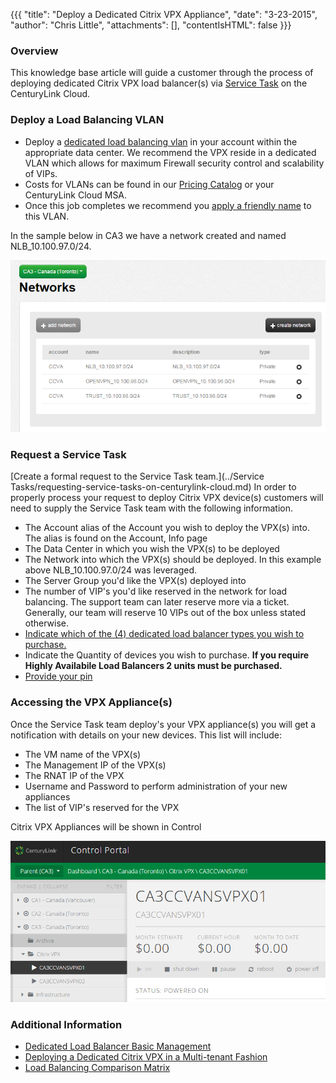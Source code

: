 {{{
  "title": "Deploy a Dedicated Citrix VPX Appliance",
  "date": "3-23-2015",
  "author": "Chris Little",
  "attachments": [],
  "contentIsHTML": false
}}}

### Overview
This knowledge base article will guide a customer through the process of deploying dedicated Citrix VPX load balancer(s) via [Service Task](http://www.centurylinkcloud.com/service-tasks) on the CenturyLink Cloud.

### Deploy a Load Balancing VLAN

* Deploy a [dedicated load balancing vlan](../Network/creating-and-deleting-vlans.md) in your account within the appropriate data center.  We recommend the VPX reside in a dedicated VLAN which allows for maximum Firewall security control and scalability of VIPs.
* Costs for VLANs can be found in our [Pricing Catalog](http://www.centurylinkcloud.com/pricing) or your CenturyLink Cloud MSA.
* Once this job completes we recommend you [apply a friendly name](../Network/add-a-user-friendly-name-to-vlans.md) to this VLAN.

In the sample below in CA3 we have a network created and named NLB_10.100.97.0/24.

<img src="../images/deploy-a-dedicated-citrix-VPX-appliance-01.png">

### Request a Service Task
[Create a formal request to the Service Task team.](../Service Tasks/requesting-service-tasks-on-centurylink-cloud.md)
In order to properly process your request to deploy Citrix VPX device(s) customers will need to supply the Service Task team with the following information.

* The Account alias of the Account you wish to deploy the VPX(s) into. The alias is found on the Account, Info page
* The Data Center in which you wish the VPX(s) to be deployed
* The Network into which the VPX(s) should be deployed. In this example above NLB_10.100.97.0/24 was leveraged.
* The Server Group you'd like the VPX(s) deployed into
* The number of VIP's you'd like reserved in the network for load balancing. The support team can later reserve more via a ticket. Generally, our team will reserve 10 VIPs out of the box unless stated otherwise.
* [Indicate which of the (4) dedicated load balancer types you wish to purchase.](http://www.centurylinkcloud.com/load-balancing/#Pricing)
* Indicate the Quantity of devices you wish to purchase.  **If you require Highly Availabile Load Balancers 2 units must be purchased.**
* [Provide your pin](../Support/pin-authentication-for-support-requests.md)

### Accessing the VPX Appliance(s)

Once the Service Task team deploy's your VPX appliance(s) you will get a notification with details on your new devices. This list will include:

* The VM name of the VPX(s)
* The Management IP of the VPX(s)
* The RNAT IP of the VPX
* Username and Password to perform administration of your new appliances
* The list of VIP's reserved for the VPX

Citrix VPX Appliances will be shown in Control

<img src="../images/deploy-a-dedicated-citrix-VPX-appliance-02.png">

### Additional Information

* [Dedicated Load Balancer Basic Management](../Network/dedicated-load-balancer-basic-management.md)
* [Deploying a Dedicated Citrix VPX in a Multi-tenant Fashion](../Network/deploying-a-dedicated-citrix-vpx-environment-in-a-multi-tenant-fashion.md)
* [Load Balancing Comparison Matrix](../Network/load-balancing-comparison-matrix.md)
